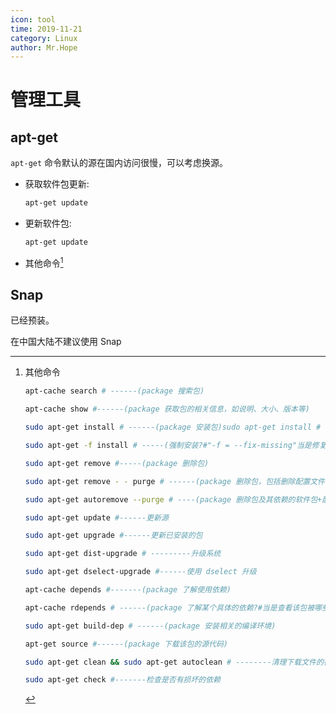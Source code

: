```yaml
---
icon: tool
time: 2019-11-21
category: Linux
author: Mr.Hope
---
```


# 管理工具

## apt-get

`apt-get` 命令默认的源在国内访问很慢，可以考虑换源。

- 获取软件包更新:

  ```bash
  apt-get update
  ```

- 更新软件包:

  ```bash
  apt-get update
  ```

- 其他命令[^order]

[^order]: 其他命令

    ```bash
    apt-cache search # ------(package 搜索包)

    apt-cache show #------(package 获取包的相关信息，如说明、大小、版本等)

    sudo apt-get install # ------(package 安装包)sudo apt-get install # -----(package - - reinstall 重新安装包)

    sudo apt-get -f install # -----(强制安装?#"-f = --fix-missing"当是修复安装吧...)

    sudo apt-get remove #-----(package 删除包)

    sudo apt-get remove - - purge # ------(package 删除包，包括删除配置文件等)

    sudo apt-get autoremove --purge # ----(package 删除包及其依赖的软件包+配置文件等(只对6.10有效，强烈推荐))

    sudo apt-get update #------更新源

    sudo apt-get upgrade #------更新已安装的包

    sudo apt-get dist-upgrade # ---------升级系统

    sudo apt-get dselect-upgrade #------使用 dselect 升级

    apt-cache depends #-------(package 了解使用依赖)

    apt-cache rdepends # ------(package 了解某个具体的依赖?#当是查看该包被哪些包依赖吧...)

    sudo apt-get build-dep # ------(package 安装相关的编译环境)

    apt-get source #------(package 下载该包的源代码)

    sudo apt-get clean && sudo apt-get autoclean # --------清理下载文件的存档 && 只清理过时的包

    sudo apt-get check #-------检查是否有损坏的依赖
    ```

## Snap

已经预装。

在中国大陆不建议使用 Snap
